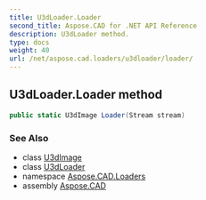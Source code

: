 ```yaml
---
title: U3dLoader.Loader
second_title: Aspose.CAD for .NET API Reference
description: U3dLoader method. 
type: docs
weight: 40
url: /net/aspose.cad.loaders/u3dloader/loader/
---
```

## U3dLoader.Loader method

```csharp
public static U3dImage Loader(Stream stream)
```

### See Also

* class [U3dImage](../../../aspose.cad.fileformats.u3d/u3dimage/)
* class [U3dLoader](../)
* namespace [Aspose.CAD.Loaders](../../u3dloader/)
* assembly [Aspose.CAD](../../../)


